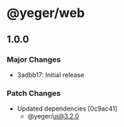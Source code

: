 # @yeger/web

## 1.0.0

### Major Changes

- 3adbb17: Initial release

### Patch Changes

- Updated dependencies [0c9ac41]
  - @yeger/ui@3.2.0
